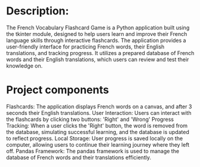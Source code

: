 # Description:

The French Vocabulary Flashcard Game is a Python application built using the tkinter module, designed to help users learn and improve their French language skills through interactive flashcards. The application provides a user-friendly interface for practicing French words, their English translations, and tracking progress. It utilizes a prepared database of French words and their English translations, which users can review and test their knowledge on.

# Project components

Flashcards: The application displays French words on a canvas, and after 3 seconds their English translations.
User Interaction: Users can interact with the flashcards by clicking two buttons: 'Right' and 'Wrong'
Progress Tracking: When a user clicks the 'Right' button, the word is removed from the database, simulating successful learning, and the database is updated to reflect progress.
Local Storage: User progress is saved locally on the computer, allowing users to continue their learning journey where they left off.
Pandas Framework: The pandas framework is used to manage the database of French words and their translations efficiently.

